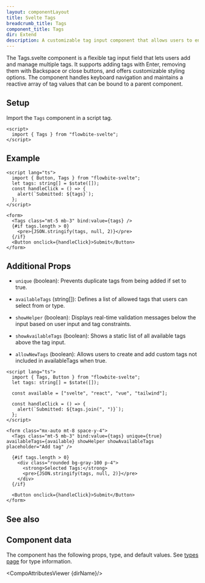 ```yaml
---
layout: componentLayout
title: Svelte Tags
breadcrumb_title: Tags
component_title: Tags
dir: Extend
description: A customizable tag input component that allows users to enter multiple tags, with support for keyboard navigation and tag deletion.
---
```


<script>
  import {  TableProp, TableDefaultRow, CompoAttributesViewer, Seealso } from '../../utils'
  import { P, A } from '$lib'
  const dirName = "tags"
  const relatedLinks = ['/docs/forms/input-field','/docs/forms/floating-label', '/docs/extend/tags' ]
</script>

The Tags.svelte component is a flexible tag input field that lets users add and manage multiple tags. It supports adding tags with Enter, removing them with Backspace or close buttons, and offers customizable styling options. The component handles keyboard navigation and maintains a reactive array of tag values that can be bound to a parent component.

## Setup

Import the `Tags` component in a script tag.

```svelte example hideOutput
<script>
  import { Tags } from "flowbite-svelte";
</script>
```

## Example

```svelte example
<script lang="ts">
  import { Button, Tags } from "flowbite-svelte";
  let tags: string[] = $state([]);
  const handleClick = () => {
    alert(`Submitted: ${tags}`);
  };
</script>

<form>
  <Tags class="mt-5 mb-3" bind:value={tags} />
  {#if tags.length > 0}
    <pre>{JSON.stringify(tags, null, 2)}</pre>
  {/if}
  <Button onclick={handleClick}>Submit</Button>
</form>
```

## Additional Props

- `unique` (boolean): Prevents duplicate tags from being added if set to true.

- `availableTags` (string[]): Defines a list of allowed tags that users can select from or type.

- `showHelper` (boolean): Displays real-time validation messages below the input based on user input and tag constraints.

- `showAvailableTags` (boolean): Shows a static list of all available tags above the tag input.

- `allowNewTags` (boolean): Allows users to create and add custom tags not included in availableTags when true.

```svelte example class="h-96"
<script lang="ts">
  import { Tags, Button } from "flowbite-svelte";
  let tags: string[] = $state([]);

  const available = ["svelte", "react", "vue", "tailwind"];

  const handleClick = () => {
    alert(`Submitted: ${tags.join(", ")}`);
  };
</script>

<form class="mx-auto mt-8 space-y-4">
  <Tags class="mt-5 mb-3" bind:value={tags} unique={true} availableTags={available} showHelper showAvailableTags  placeholder="Add tag" />

  {#if tags.length > 0}
    <div class="rounded bg-gray-100 p-4">
      <strong>Selected Tags:</strong>
      <pre>{JSON.stringify(tags, null, 2)}</pre>
    </div>
  {/if}

  <Button onclick={handleClick}>Submit</Button>
</form>
```

## See also

<Seealso links={relatedLinks} />

## Component data

The component has the following props, type, and default values. See [types page](/docs/pages/typescript) for type information.

<CompoAttributesViewer {dirName}/>
